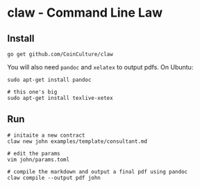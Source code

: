# claw - Command Line Law

## Install

```
go get github.com/CoinCulture/claw
```

You will also need `pandoc` and `xelatex` to output pdfs.
On Ubuntu:

```
sudo apt-get install pandoc

# this one's big
sudo apt-get install texlive-xetex
```

## Run

```
# initaite a new contract
claw new john examples/template/consultant.md

# edit the params
vim john/params.toml

# compile the markdown and output a final pdf using pandoc
claw compile --output pdf john
```
